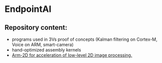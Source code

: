 EndpointAI
==========

Repository content:
-------------------
* programs used in 3Vs proof of concepts (Kalman filtering on Cortex-M, Voice on ARM, smart-camera)
* hand-optimized assembly kernels 
* [Arm-2D for acceleration of low-level 2D image processing.](./Kernels/Research/Arm-2D)
